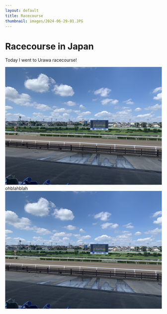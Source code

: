 ```yaml
---
layout: default
title: Racecourse
thumbnail: images/2024-06-29-01.JPG
---
```


# Racecourse in Japan
 
Today I went to Urawa racecourse!


  
![picture1](images/2024-06-29-01.JPG)  
ohblahblah  
![picture2](images/2024-06-29-01.JPG)

